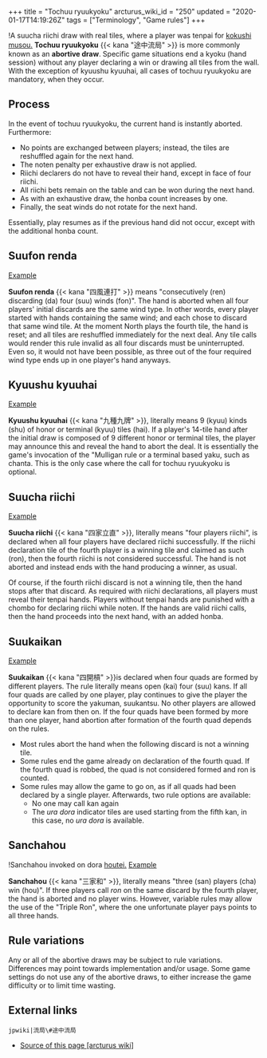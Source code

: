 +++
title = "Tochuu ryuukyoku"
arcturus_wiki_id = "250"
updated = "2020-01-17T14:19:26Z"
tags = ["Terminology", "Game rules"]
+++

!A suucha riichi draw with real tiles, where a player was tenpai for
[kokushi musou.](Kokushi_Suucha_Riichi.jpg "A suucha riichi draw with real tiles, where a player was tenpai for kokushi musou.")
**Tochuu ryuukyoku** {{< kana "途中流局" >}} is more commonly known as an **abortive draw**.
Specific game situations end a kyoku (hand session) without any player declaring a win or drawing
all tiles from the wall. With the exception of kyuushu kyuuhai, all cases of tochuu ryuukyoku are
mandatory, when they occur.

## Process

In the event of tochuu ryuukyoku, the current hand is instantly aborted. Furthermore:

- No points are exchanged between players; instead, the tiles are reshuffled again for the next
  hand.
- The noten penalty per exhaustive draw is not applied.
- Riichi declarers do not have to reveal their hand, except in face of four riichi.
- All riichi bets remain on the table and can be won during the next hand.
- As with an exhaustive draw, the honba count increases by one.
- Finally, the seat winds do not rotate for the next hand.

Essentially, play resumes as if the previous hand did not occur, except with the additional honba
count.

## Suufon renda

[Example](http://tenhou.net/0/?log=2015090309gm-0009-7447-fa717ec6&tw=0&ts=7)

**Suufon renda** {{< kana "四風連打" >}} means "consecutively (ren) discarding (da) four (suu) winds
(fon)". The hand is aborted when all four players' initial discards are the same wind type. In other
words, every player started with hands containing the same wind; and each chose to discard that same
wind tile. At the moment North plays the fourth tile, the hand is reset; and all tiles are
reshuffled immediately for the next deal. Any tile calls would render this rule invalid as all four
discards must be uninterrupted. Even so, it would not have been possible, as three out of the four
required wind type ends up in one player's hand anyways.

## Kyuushu kyuuhai

[Example](http://tenhou.net/0/?log=2014011202gm-0089-0000-c5a5f508&tw=0&ts=1)

**Kyuushu kyuuhai** {{< kana "九種九牌" >}}, literally means 9 (kyuu) kinds (shu) of honor or
terminal (kyuu) tiles (hai). If a player's 14-tile hand after the initial draw is composed of 9
different honor or terminal tiles, the player may announce this and reveal the hand to abort the
deal. It is essentially the game's invocation of the "Mulligan rule or a terminal based yaku, such
as chanta. This is the only case where the call for tochuu ryuukyoku is optional.

## Suucha riichi

[Example](http://tenhou.net/0/?log=2014081419gm-0009-7447-b66ad799&tw=0&ts=6)

**Suucha riichi** {{< kana "四家立直" >}}, literally means "four players riichi", is declared when
all four players have declared riichi successfully. If the riichi declaration tile of the fourth
player is a winning tile and claimed as such (ron), then the fourth riichi is not considered
successful. The hand is not aborted and instead ends with the hand producing a winner, as usual.

Of course, if the fourth riichi discard is not a winning tile, then the hand stops after that
discard. As required with riichi declarations, all players must reveal their tenpai hands. Players
without tenpai hands are punished with a chombo for declaring riichi while noten. If the hands are
valid riichi calls, then the hand proceeds into the next hand, with an added honba.

## Suukaikan

[Example](http://tenhou.net/0/?log=2014021417gm-0009-7447-00d6d80f&tw=3&ts=5)

**Suukaikan** {{< kana "四開槓" >}}is declared when four quads are formed by different players. The
rule literally means open (kai) four (suu) kans. If all four quads are called by one player, play
continues to give the player the opportunity to score the yakuman, suukantsu. No other players are
allowed to declare kan from then on. If the four quads have been formed by more than one player,
hand abortion after formation of the fourth quad depends on the rules.

- Most rules abort the hand when the following discard is not a winning tile.
- Some rules end the game already on declaration of the fourth quad. If the fourth quad is robbed,
  the quad is not considered formed and ron is counted.
- Some rules may allow the game to go on, as if all quads had been declared by a single player.
  Afterwards, two rule options are available:
  - No one may call kan again
  - The _ura dora_ indicator tiles are used starting from the fifth kan, in this case, no _ura dora_
    is available.

## Sanchahou

!Sanchahou invoked on dora [houtei.](Sanchahou.jpg "Sanchahou invoked on dora houtei.")
[Example](http://tenhou.net/0/?log=2015041415gm-00a9-0000-6cda8438&ts=1&tw=1)

**Sanchahou** {{< kana "三家和" >}}, literally means "three (san) players (cha) win (hou)". If three
players call _ron_ on the same discard by the fourth player, the hand is aborted and no player wins.
However, variable rules may allow the use of the "Triple Ron", where the one unfortunate player pays
points to all three hands.

## Rule variations

Any or all of the abortive draws may be subject to rule variations. Differences may point towards
implementation and/or usage. Some game settings do not use any of the abortive draws, to either
increase the game difficulty or to limit time wasting.

## External links

`jpwiki|流局\#途中流局`

- [Source of this page [arcturus wiki]](http://arcturus.su/wiki/Tochuu_ryuukyoku)
